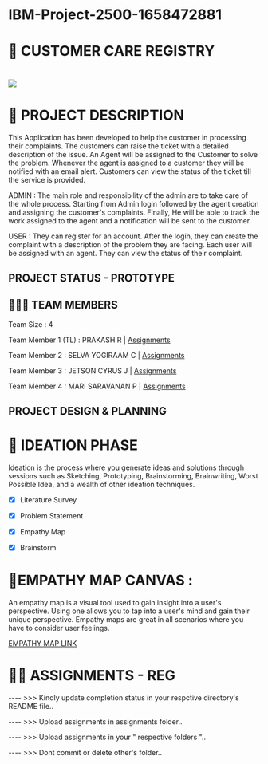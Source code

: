 # IBM-Project-2500-1658472881


# 🛃 CUSTOMER CARE REGISTRY

<h1 align="fill" >
 <img src="https://www.revechat.com/wp-content/uploads/2020/12/24x7-customer-support.png" />
</h1>



# 📒 PROJECT DESCRIPTION

This Application has been developed to help the customer in processing their complaints.  The customers can raise the ticket with a detailed description of the issue.  An Agent will be assigned to the Customer to solve the problem.  Whenever the agent is assigned to a customer they will be notified with an email alert.  Customers can view the status of the ticket till the service is provided.

 ADMIN :
 The main role and responsibility of the admin are to take care of the whole process.  Starting from Admin login followed by the agent creation and assigning the customer's complaints.  Finally, He will be able to track the work assigned to the agent and a notification will be sent to the customer.

 USER :
 They can register for an account.  After the login, they can create the complaint with a description of the problem they are facing.  Each user will be assigned with an agent.  They can view the status of their complaint.

 ## PROJECT STATUS - PROTOTYPE

## 🧑🏻‍🦰 TEAM MEMBERS

Team Size : 4

Team Member 1 (TL) : PRAKASH R     | <a href="https://github.com/IBM-EPBL/IBM-Project-2500-1658472881/tree/main/Assignments/Team%20Member%201%20(%20TL%20)%20-%20Prakash%20R">Assignments</a>

Team Member 2 : SELVA YOGIRAAM C   | <a href="https://github.com/IBM-EPBL/IBM-Project-2500-1658472881/tree/main/Assignments/Team%20Member%204%20-%20Selva%20Yogiraam%20C">Assignments</a>

Team Member 3 : JETSON CYRUS J     | <a href="https://github.com/IBM-EPBL/IBM-Project-2500-1658472881/tree/main/Assignments/Team%20Member%202%20-%20Jetson%20Cyrus%20J">Assignments</a>

Team Member 4 : MARI SARAVANAN P   | <a href="https://github.com/IBM-EPBL/IBM-Project-2500-1658472881/tree/main/Assignments/Team%20Member%203%20-%20Mari%20Saravanan%20P">Assignments</a>



## PROJECT DESIGN & PLANNING
# 🧩 IDEATION PHASE

Ideation is the process where you generate ideas and solutions through sessions such as Sketching, Prototyping, Brainstorming, Brainwriting, Worst Possible Idea, and a wealth of other ideation techniques.

- [x] Literature Survey
- [x] Problem Statement
- [x] Empathy Map
- [x] Brainstorm



# 📌EMPATHY MAP CANVAS :

An empathy map is a visual tool used to gain insight into a user's perspective. Using one allows you to tap into a user's mind and gain their unique perspective. Empathy maps are great in all scenarios where you have to consider user feelings.

[EMPATHY MAP LINK ](https://github.com/IBM-EPBL/IBM-Project-2500-1658472881/blob/main/Project%20Design%20%26%20Planning/Ideation%20Phase/Empathy_Map-Customer-Care-Registry-V0.pdf)



# 😶‍🌫️ ASSIGNMENTS - REG

---- >>> Kindly update completion status in your respctive directory's README file..

---- >>> Upload assignments in assignments folder..

---- >>> Upload assignments in your " respective folders "..

---- >>> Dont commit or delete other's folder..


